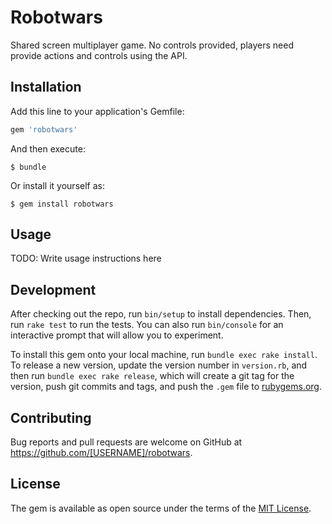 # Robotwars

Shared screen multiplayer game. No controls provided, players need provide actions and controls using the API.

## Installation

Add this line to your application's Gemfile:

```ruby
gem 'robotwars'
```

And then execute:

    $ bundle

Or install it yourself as:

    $ gem install robotwars

## Usage

TODO: Write usage instructions here

## Development

After checking out the repo, run `bin/setup` to install dependencies. Then, run `rake test` to run the tests. You can also run `bin/console` for an interactive prompt that will allow you to experiment.

To install this gem onto your local machine, run `bundle exec rake install`. To release a new version, update the version number in `version.rb`, and then run `bundle exec rake release`, which will create a git tag for the version, push git commits and tags, and push the `.gem` file to [rubygems.org](https://rubygems.org).

## Contributing

Bug reports and pull requests are welcome on GitHub at https://github.com/[USERNAME]/robotwars.


## License

The gem is available as open source under the terms of the [MIT License](http://opensource.org/licenses/MIT).

